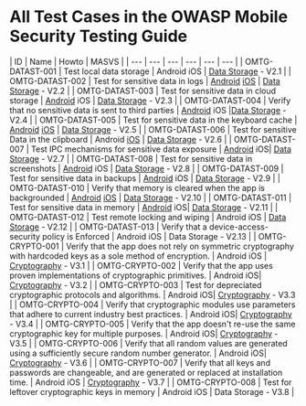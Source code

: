 # All Test Cases in the OWASP Mobile Security Testing Guide

| ID | Name | Howto | MASVS |
| --- | --- | --- | --- | --- | --- |
| OMTG-DATAST-001 | Test local data storage | Android iOS | [Data Storage](Document/0x07-V2-Data_Storage_and_Privacy_requirements.md) - V2.1 |
| OMTG-DATAST-002 | Test for sensitive data in logs | [Android](Document/Testcases/0x01a_OMTG-DATAST_Android.md#OMTG-DATAST-002) [iOS](Document/Testcases/0x02a_OMTG-DATAST_iOS.md#OMTG-DATAST-002) | [Data Storage](Document/Testcases/0x02a_OMTG-DATAST_iOS.md#OMTG-DATAST-002) - V2.2 |
| OMTG-DATAST-003 | Test for sensitive data in cloud storage | [Android](Document/Testcases/0x01a_OMTG-DATAST_Android.md#OMTG-DATAST-003) iOS | [Data Storage](https://github.com/OWASP/owasp-masvs/blob/master/Document/0x07-V2-Data_Storage_and_Privacy_requirements.md) - V2.3 |
| OMTG-DATAST-004 | Verify that no sensitive data is sent to third parties | [Android](Document/Testcases/0x01a_OMTG-DATAST_Android.md#OMTG-DATAST-004) iOS |[Data Storage](https://github.com/OWASP/owasp-masvs/blob/master/Document/0x07-V2-Data_Storage_and_Privacy_requirements.md) - V2.4 |
| OMTG-DATAST-005 | Test for sensitive data in the keyboard cache | [Android](Document/Testcases/0x01a_OMTG-DATAST_Android.md#OMTG-DATAST-005) [iOS](Document/Testcases/0x02a_OMTG-DATAST_iOS.md#OMTG-DATAST-005) | [Data Storage](https://github.com/OWASP/owasp-masvs/blob/master/Document/0x07-V2-Data_Storage_and_Privacy_requirements.md) - V2.5 |
| OMTG-DATAST-006 | Test for sensitive Data in the clipboard  |  Android [iOS](Document/Testcases/0x02a_OMTG-DATAST_iOS.md#OMTG-DATAST-006) | [Data Storage](https://github.com/OWASP/owasp-masvs/blob/master/Document/0x07-V2-Data_Storage_and_Privacy_requirements.md) - V2.6 |
| OMTG-DATAST-007 | Test IPC mechanisms for sensitive data exposure | [Android](Document/Testcases/0x01a_OMTG-DATAST_Android.md#OMTG-DATAST-007) iOS| [Data Storage](https://github.com/OWASP/owasp-masvs/blob/master/Document/0x07-V2-Data_Storage_and_Privacy_requirements.md) - V2.7 |
| OMTG-DATAST-008 | Test for sensitive data in screenshots |  [Android](Document/Testcases/0x01a_OMTG-DATAST_Android.md#OMTG-DATAST-008) iOS | [Data Storage](https://github.com/OWASP/owasp-masvs/blob/master/Document/0x07-V2-Data_Storage_and_Privacy_requirements.md) - V2.8 |
| OMTG-DATAST-009 | Test for sensitive data in backups | [Android](Document/Testcases/0x01a_OMTG-DATAST_Android.md#OMTG-DATAST-009) iOS | [Data Storage](https://github.com/OWASP/owasp-masvs/blob/master/Document/0x07-V2-Data_Storage_and_Privacy_requirements.md) - V2.9 |
| OMTG-DATAST-010 | Verify that memory is cleared when the app is backgrounded | [Android](Document/Testcases/0x01a_OMTG-DATAST_Android.md#OMTG-DATAST-010) [iOS](Document/Testcases/0x02a_OMTG-DATAST_iOS.md#OMTG-DATAST-010) | [Data Storage](https://github.com/OWASP/owasp-masvs/blob/master/Document/0x07-V2-Data_Storage_and_Privacy_requirements.md) - V2.10 |
| OMTG-DATAST-011 | Test for sensitive data in memory | [Android](Document/Testcases/0x01a_OMTG-DATAST_Android.md#OMTG-DATAST-011) iOS| [Data Storage](https://github.com/OWASP/owasp-masvs/blob/master/Document/0x07-V2-Data_Storage_and_Privacy_requirements.md) - V2.11 |
| OMTG-DATAST-012 | Test remote locking and wiping |  Android iOS | [Data Storage](https://github.com/OWASP/owasp-masvs/blob/master/Document/0x07-V2-Data_Storage_and_Privacy_requirements.md) - V2.12 |
| OMTG-DATAST-013 | Verify that a device-access-security policy is Enforced |  Android iOS | Data Storage - V2.13 |
| OMTG-CRYPTO-001 | Verify that the app does not rely on symmetric cryptography with hardcoded keys as a sole method of encryption. |  Android iOS | [Cryptography](https://github.com/OWASP/owasp-masvs/blob/master/Document/0x08-V3-Cryptography_Verification_Requirements.md) - V3.1 |
| OMTG-CRYPTO-002 | Verify that the app uses proven implementations of cryptographic primitives. | Android iOS| [Cryptography](https://github.com/OWASP/owasp-masvs/blob/master/Document/0x08-V3-Cryptography_Verification_Requirements.md) - V3.2 |
| OMTG-CRYPTO-003 | Test for depreciated cryptographic protocols and algorithms. | Android iOS| [Cryptography](https://github.com/OWASP/owasp-masvs/blob/master/Document/0x08-V3-Cryptography_Verification_Requirements.md) - V3.3 |
| OMTG-CRYPTO-004 | Verify that cryptographic modules use parameters that adhere to current industry best practices. |  Android iOS| [Cryptography](https://github.com/OWASP/owasp-masvs/blob/master/Document/0x08-V3-Cryptography_Verification_Requirements.md) -  V3.4 |
| OMTG-CRYPTO-005 | Verify that the app doesn't re-use the same cryptographic key for multiple purposes. |  Android iOS| [Cryptography](https://github.com/OWASP/owasp-masvs/blob/master/Document/0x08-V3-Cryptography_Verification_Requirements.md) -  V3.5 |
| OMTG-CRYPTO-006 | Verify that all random values are generated using a sufficiently secure random number generator.  | Android iOS| [Cryptography](https://github.com/OWASP/owasp-masvs/blob/master/Document/0x08-V3-Cryptography_Verification_Requirements.md) - V3.6 |
| OMTG-CRYPTO-007 | Verify that all keys and passwords are changeable, and are generated or replaced at installation time. | Android iOS | [Cryptography](https://github.com/OWASP/owasp-masvs/blob/master/Document/0x08-V3-Cryptography_Verification_Requirements.md) - V3.7 |
| OMTG-CRYPTO-008 | Test for leftover cryptographic keys in memory | Android iOS | Data Storage -  V3.8 |
